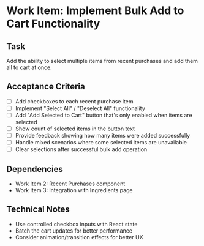 # Work Item: Implement Bulk Add to Cart Functionality

## Task
Add the ability to select multiple items from recent purchases and add them all to cart at once.

## Acceptance Criteria
- [ ] Add checkboxes to each recent purchase item
- [ ] Implement "Select All" / "Deselect All" functionality
- [ ] Add "Add Selected to Cart" button that's only enabled when items are selected
- [ ] Show count of selected items in the button text
- [ ] Provide feedback showing how many items were added successfully
- [ ] Handle mixed scenarios where some selected items are unavailable
- [ ] Clear selections after successful bulk add operation

## Dependencies
- Work Item 2: Recent Purchases component
- Work Item 3: Integration with Ingredients page

## Technical Notes
- Use controlled checkbox inputs with React state
- Batch the cart updates for better performance
- Consider animation/transition effects for better UX
